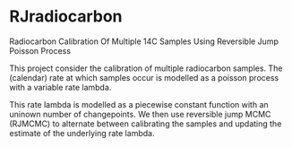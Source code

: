 # RJradiocarbon
Radiocarbon Calibration Of Multiple 14C Samples Using Reversible Jump Poisson Process

This project consider the calibration of multiple radiocarbon samples. The (calendar) rate at which samples occur is modelled as a poisson process with a variable rate lambda.

This rate lambda is modelled as a piecewise constant function with an uninown number of changepoints. We then use reversible jump MCMC (RJMCMC) to alternate between calibrating the samples and updating the estimate of the underlying rate lambda. 

